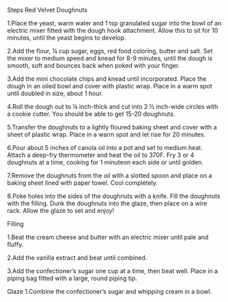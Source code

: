Steps
Red Velvet Doughnuts

1.Place the yeast, warm water and 1 tsp granulated sugar into the bowl of an electric mixer fitted with the dough hook attachment. Allow this to sit for 10 minutes, until the yeast begins to develop.

2.Add the flour, ¼ cup sugar, eggs, red food coloring, butter and salt. Set the mixer to medium speed and knead for 8-9 minutes, until the dough is smooth, soft and bounces back when poked with your finger.

3.Add the mini chocolate chips and knead until incorporated. Place the dough in an oiled bowl and cover with plastic wrap. Place in a warm spot until doubled in size, about 1 hour.

4.Roll the dough out to ¼ inch-thick and cut into 2 ½ inch-wide circles with a cookie cutter. You should be able to get 15-20 doughnuts.

5.Transfer the doughnuts to a lightly floured baking sheet and cover with a sheet of plastic wrap. Place in a warm spot and let rise for 20 minutes.

6.Pour about 5 inches of canola oil into a pot and set to medium heat. Attach a deep-fry thermometer and heat the oil to 370F. Fry 3 or 4 doughnuts at a time, cooking for 1 minuteon each side or until golden.

7.Remove the doughnuts from the oil with a slotted spoon and place on a baking sheet lined with paper towel. Cool completely.

8.Poke holes into the sides of the doughnuts with a knife. Fill the doughnuts with the filling.
Dunk the doughnuts into the glaze, then place on a wire rack. Allow the glaze to set and enjoy!


Filling

1.Beat the cream cheese and butter with an electric mixer until pale and fluffy.

2.Add the vanilla extract and beat until combined.

3.Add the confectioner’s sugar one cup at a time, then beat well. Place in a piping bag fitted with a large, round piping tip.

Glaze
1.Combine the confectioner’s sugar and whipping cream in a bowl.